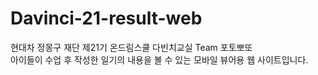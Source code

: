 # Davinci-21-result-web
현대차 정몽구 재단 제21기 온드림스쿨 다빈치교실 Team 포토뽀또<br>
아이들이 수업 후 작성한 일기의 내용을 볼 수 있는 모바일 뷰어용 웹 사이트입니다.
